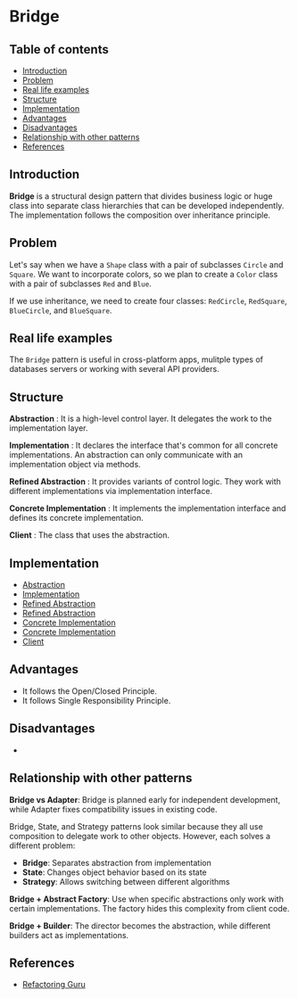 # Bridge

## Table of contents

- [Introduction](#introduction)
- [Problem](#problem)
- [Real life examples](#real-life-examples)
- [Structure](#structure)
- [Implementation](#implementation)
- [Advantages](#advantages)
- [Disadvantages](#disadvantages)
- [Relationship with other patterns](#relationship-with-other-patterns)
- [References](#references)

## Introduction

**Bridge** is a structural design pattern that divides
business logic or huge class into separate class hierarchies that can be developed independently. The implementation follows the composition over inheritance principle.

## Problem

Let's say when we have a `Shape` class with a pair of subclasses `Circle` and `Square`. We want to incorporate colors, so we plan to create a `Color` class with a pair of subclasses `Red` and `Blue`.

If we use inheritance, we need to create four classes: `RedCircle`, `RedSquare`, `BlueCircle`, and `BlueSquare`.

## Real life examples

The `Bridge` pattern is useful in cross-platform apps, mulitple types of databases servers or working with
several API providers.

## Structure

**Abstraction** : It is a high-level control layer. It delegates the work to the implementation layer.

**Implementation** : It declares the interface that's common for all concrete implementations. An abstraction can only communicate with an implementation object via methods.

**Refined Abstraction** : It provides variants of control
logic. They work with different implementations via implementation interface.

**Concrete Implementation** : It implements the implementation interface and defines its concrete implementation.

**Client** : The class that uses the abstraction.

## Implementation

- [Abstraction](src/Video.java)
- [Implementation](src/VideoProcessor.java)
- [Refined Abstraction](src/YoutubeVideo.java)
- [Refined Abstraction](src/NetflixVideo.java)
- [Concrete Implementation](src/HDProcessor.java)
- [Concrete Implementation](src/UHDProcessor.java)
- [Client](src/Main.java)

## Advantages

- It follows the Open/Closed Principle.
- It follows Single Responsibility Principle.

## Disadvantages

-

## Relationship with other patterns

**Bridge vs Adapter**: Bridge is planned early for independent development, while Adapter fixes compatibility issues in existing code.

Bridge, State, and Strategy patterns look similar because they all use composition to delegate work to other objects. However, each solves a different problem:

- **Bridge**: Separates abstraction from implementation
- **State**: Changes object behavior based on its state
- **Strategy**: Allows switching between different algorithms

**Bridge + Abstract Factory**: Use when specific abstractions only work with certain implementations. The factory hides this complexity from client code.

**Bridge + Builder**: The director becomes the abstraction, while different builders act as implementations.

## References

- [Refactoring Guru](https://refactoring.guru/design-patterns/bridge)
